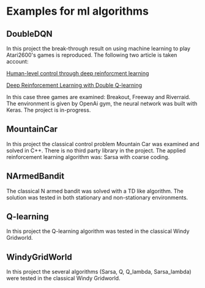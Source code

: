 # Examples for ml algorithms

## DoubleDQN

In this project the break-through result on using machine learning to play Atari2600's games is reproduced. The following two article is taken account:

[Human-level control through deep reinforcment learning](http://www.nature.com/nature/journal/v518/n7540/full/nature14236.html)

[Deep Reinforcement Learning with Double Q-learning](https://arxiv.org/abs/1509.06461)

In this case three games are examined: Breakout, Freeway and Riverraid. The environment is given by OpenAi gym, the neural network was built with Keras. The project is in-progress.

## MountainCar

In this project the classical control problem Mountain Car was examined and solved in C++. There is no third party library in the project. The applied reinforcement learning algorithm was: Sarsa with coarse coding. 

## NArmedBandit

The classical N armed bandit was solved with a TD like algorithm. The solution was tested in both stationary and non-stationary environments.

## Q-learning

In this project the Q-learning algorithm was tested in the classical Windy Gridworld.

## WindyGridWorld

In this project the several algorithms (Sarsa, Q, Q_lambda, Sarsa_lambda) were tested in the classical Windy Gridworld.
